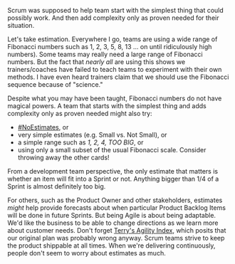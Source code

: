 Scrum was supposed to help team start with the simplest thing that could possibly work.  And then add complexity only as proven needed for their situation. 

Let's take estimation.  Everywhere I go, teams are using a wide range of Fibonacci numbers such as 1, 2, 3, 5, 8, 13 ... on until ridiculously high numbers). Some teams may really need a large range of Fibonacci numbers.  But the fact that *nearly all* are using this shows we trainers/coaches have failed to teach teams to experiment with their own methods.  I have even heard trainers claim that we should use the Fibonacci sequence because of "science."

Despite what you may have been taught, Fibonacci numbers do not have magical powers.  A team that starts with the simplest thing and adds complexity only as proven needed might also try:
* [#NoEstimates](https://twitter.com/hashtag/NoEstimates?src=hash), or
* very simple estimates (e.g. Small vs. Not Small), or
* a simple range such as *1, 2, 4, TOO BIG*, or
* using only a small subset of the usual Fibonacci scale.  Consider throwing away the other cards!

From a development team perspective, the only estimate that matters is whether an item will fit into a Sprint or not.  Anything bigger than 1/4 of a Sprint is almost definitely too big.  

For others, such as the Product Owner and other stakeholders, estimates *might* help provide forecasts about when particular Product Backlog Items will be done in future Sprints.  But being Agile is about being adaptable.  We'd like the business to be able to change directions as we learn more about customer needs.  Don't forget [Terry's Agility Index](https://less.works/blog/courses/2016/04/19/terry-agility-index.html), which posits that our original plan was probably wrong anyway.  Scrum teams strive to keep the product shippable at all times.  When we're delivering continuously, people don't seem to worry about estimates as much.